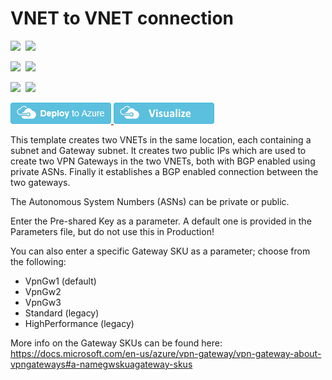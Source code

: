 # VNET to VNET connection

<IMG SRC="https://azurequickstartsservice.blob.core.windows.net/badges/201-vnet-to-vnet-bgp/PublicLastTestDate.svg" />&nbsp;
<IMG SRC="https://azurequickstartsservice.blob.core.windows.net/badges/201-vnet-to-vnet-bgp/PublicDeployment.svg" />&nbsp;

<IMG SRC="https://azurequickstartsservice.blob.core.windows.net/badges/201-vnet-to-vnet-bgp/FairfaxLastTestDate.svg" />&nbsp;
<IMG SRC="https://azurequickstartsservice.blob.core.windows.net/badges/201-vnet-to-vnet-bgp/FairfaxDeployment.svg" />&nbsp;

<IMG SRC="https://azurequickstartsservice.blob.core.windows.net/badges/201-vnet-to-vnet-bgp/BestPracticeResult.svg" />&nbsp;
<IMG SRC="https://azurequickstartsservice.blob.core.windows.net/badges/201-vnet-to-vnet-bgp/CredScanResult.svg" />&nbsp;

<a href="https://portal.azure.com/#create/Microsoft.Template/uri/https%3A%2F%2Fraw.githubusercontent.com%2FAzure%2Fazure-quickstart-templates%2Fmaster%2F201-vnet-to-vnet-bgp%2Fazuredeploy.json" target="_blank">
    <img src="https://raw.githubusercontent.com/Azure/azure-quickstart-templates/master/1-CONTRIBUTION-GUIDE/images/deploytoazure.png"/>
</a>
<a href="http://armviz.io/#/?load=https%3A%2F%2Fraw.githubusercontent.com%2FAzure%2Fazure-quickstart-templates%2Fmaster%2F201-vnet-to-vnet-bgp%2Fazuredeploy.json" target="_blank">
    <img src="https://raw.githubusercontent.com/Azure/azure-quickstart-templates/master/1-CONTRIBUTION-GUIDE/images/visualizebutton.png"/>
</a>

This template creates two VNETs in the same location, each containing a subnet and Gateway subnet. It creates two public IPs which are used to create two VPN Gateways in the two VNETs, both with BGP enabled using private ASNs. Finally it establishes a BGP enabled connection between the two gateways.

The Autonomous System Numbers (ASNs) can be private or public.

Enter the Pre-shared Key as a parameter. A default one is provided in the Parameters file, but do not use this in Production!

You can also enter a specific Gateway SKU as a parameter; choose from the following:
* VpnGw1 (default)
* VpnGw2
* VpnGw3
* Standard (legacy)
* HighPerformance (legacy)

More info on the Gateway SKUs can be found here: https://docs.microsoft.com/en-us/azure/vpn-gateway/vpn-gateway-about-vpngateways#a-namegwskuagateway-skus

